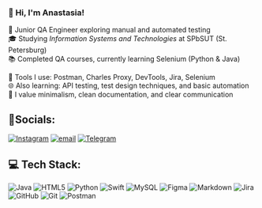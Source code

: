 ### 🌸 Hi, I'm Anastasia!

🌱 Junior QA Engineer exploring manual and automated testing  
🎓 Studying *Information Systems and Technologies* at SPbSUT (St. Petersburg)  
📚 Completed QA courses, currently learning Selenium (Python & Java)

🧪 Tools I use: Postman, Charles Proxy, DevTools, Jira, Selenium  
🌐 Also learning: API testing, test design techniques, and basic automation  
🖤 I value minimalism, clean documentation, and clear communication


## 📱Socials:
[![Instagram](https://img.shields.io/badge/Instagram-%23E4405F.svg?logo=Instagram&logoColor=white)](https://instagram.com/belobr.r/) [![email](https://img.shields.io/badge/Email-D14836?logo=gmail&logoColor=white)](mailto:anastasia.kovalenko.prof@mail.ru) [![Telegram](https://img.shields.io/badge/Telegram-2CA5E0?style=flat-square&logo=telegram&logoColor=white)](https://t.me/belobr1)

## 💻 Tech Stack:
![Java](https://img.shields.io/badge/java-%23ED8B00.svg?style=for-the-badge&logo=openjdk&logoColor=white) ![HTML5](https://img.shields.io/badge/html5-%23E34F26.svg?style=for-the-badge&logo=html5&logoColor=white) ![Python](https://img.shields.io/badge/python-3670A0?style=for-the-badge&logo=python&logoColor=ffdd54) ![Swift](https://img.shields.io/badge/swift-F54A2A?style=for-the-badge&logo=swift&logoColor=white) ![MySQL](https://img.shields.io/badge/mysql-4479A1.svg?style=for-the-badge&logo=mysql&logoColor=white) ![Figma](https://img.shields.io/badge/figma-%23F24E1E.svg?style=for-the-badge&logo=figma&logoColor=white) ![Markdown](https://img.shields.io/badge/markdown-%23000000.svg?style=for-the-badge&logo=markdown&logoColor=white) ![Jira](https://img.shields.io/badge/jira-%230A0FFF.svg?style=for-the-badge&logo=jira&logoColor=white) ![GitHub](https://img.shields.io/badge/github-%23121011.svg?style=for-the-badge&logo=github&logoColor=white) ![Git](https://img.shields.io/badge/git-%23F05033.svg?style=for-the-badge&logo=git&logoColor=white) ![Postman](https://img.shields.io/badge/Postman-FF6C37?style=for-the-badge&logo=postman&logoColor=white)

